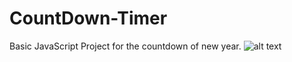 # CountDown-Timer
Basic JavaScript Project for the countdown of new year.
![alt text](https://drive.google.com/file/d/1bDPkHj3NSlHlfAyB3_BVxH1gt6kg3mdY/view?usp=sharing)
